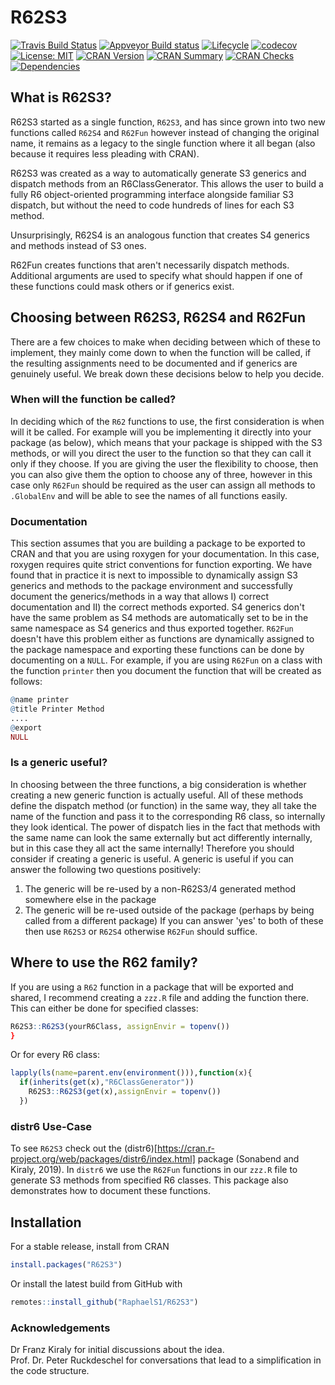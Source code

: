 # R62S3

[![Travis Build Status](https://travis-ci.com/RaphaelS1/R62S3.svg?branch=master)](https://travis-ci.com/RaphaelS1/R62S3)
[![Appveyor Build status](https://ci.appveyor.com/api/projects/status/olstl9l368ofl5el?svg=true)](https://ci.appveyor.com/project/RaphaelS1/r62s3)
[![Lifecycle](https://img.shields.io/badge/lifecycle-stable-brightgreen.svg)](https://img.shields.io/badge/lifecycle-stable-brightgreen.svg)
[![codecov](https://codecov.io/gh/RaphaelS1/R62S3/branch/master/graph/badge.svg)](https://codecov.io/gh/RaphaelS1/R62S3/branch/master/graph/badge.svg)
[![License: MIT](https://img.shields.io/badge/License-MIT-yellow.svg)](https://opensource.org/licenses/MIT)
[![CRAN Version](http://www.r-pkg.org/badges/version-ago/R62S3)](http://www.r-pkg.org/badges/version/R62S3)
[![CRAN Summary](http://cranlogs.r-pkg.org/badges/grand-total/R62S3)](http://cranlogs.r-pkg.org/badges/grand-total/R62S3)
[![CRAN Checks](https://cranchecks.info/badges/summary/R62S3)](https://cran.r-project.org/web/checks/check_results_R62S3.html)
[![Dependencies](https://tinyverse.netlify.com/badge/R62S3)](https://CRAN.R-project.org/package=R62S3)

## What is R62S3?

R62S3 started as a single function, `R62S3`, and has since grown into two new functions called `R62S4` and `R62Fun` however instead of changing the original name, it remains as a legacy to the single function where it all began (also because it requires less pleading with CRAN).

R62S3 was created as a way to automatically generate S3 generics and dispatch methods from an R6ClassGenerator. This allows the user to build a fully R6 object-oriented programming interface alongside familiar S3 dispatch, but without the need to code hundreds of lines for each S3 method.

Unsurprisingly, R62S4 is an analogous function that creates S4 generics and methods instead of S3 ones.

R62Fun creates functions that aren't necessarily dispatch methods. Additional arguments are used to specify what should happen if one of these functions could mask others or if generics exist.

## Choosing between R62S3, R62S4 and R62Fun

There are a few choices to make when deciding between which of these to implement, they mainly come down to when the function will be called, if the resulting assignments need to be documented and if generics are genuinely useful. We break down these decisions below to help you decide.

### When will the function be called?

In deciding which of the `R62` functions to use, the first consideration is when will it be called. For example will you be implementing it directly into your package (as below), which means that your package is shipped with the S3 methods, or will you direct the user to the function so that they can call it only if they choose. If you are giving the user the flexibility to choose, then you can also give them the option to choose any of three, however in this case only `R62Fun` should be required as the user can assign all methods to `.GlobalEnv` and will be able to see the names of all functions easily.

### Documentation

This section assumes that you are building a package to be exported to CRAN and that you are using roxygen for your documentation. In this case, roxygen requires quite strict conventions for function exporting. We have found that in practice it is next to impossible to dynamically assign S3 generics and methods to the package environment and successfully document the generics/methods in a way that allows I) correct documentation and II) the correct methods exported. S4 generics don't have the same problem as S4 methods are automatically set to be in the same namespace as S4 generics and thus exported together. `R62Fun` doesn't have this problem either as functions are dynamically assigned to the package namespace and exporting these functions can be done by documenting on a `NULL`. For example, if you are using `R62Fun` on a class with the function `printer` then you document the function that will be created as follows:

````R
@name printer
@title Printer Method
....
@export
NULL
````

### Is a generic useful?

In choosing between the three functions, a big consideration is whether creating a new generic function is actually useful. All of these methods define the dispatch method (or function) in the same way, they all take the name of the function and pass it to the corresponding R6 class, so internally they look identical. The power of dispatch lies in the fact that methods with the same name can look the same externally but act differently internally, but in this case they all act the same internally! Therefore you should consider if creating a generic is useful. A generic is useful if you can answer the following two questions positively:
1. The generic will be re-used by a non-R62S3/4 generated method somewhere else in the package
1. The generic will be re-used outside of the package (perhaps by being called from a different package)
If you can answer 'yes' to both of these then use `R62S3` or `R62S4` otherwise `R62Fun` should suffice.

## Where to use the R62 family?

If you are using a `R62` function in a package that will be exported and shared, I recommend creating a `zzz.R` file and adding the function there. This can either be done for specified classes:
````R
R62S3::R62S3(yourR6Class, assignEnvir = topenv())
}
````

Or for every R6 class:

````R
lapply(ls(name=parent.env(environment())),function(x){
  if(inherits(get(x),"R6ClassGenerator"))
    R62S3::R62S3(get(x),assignEnvir = topenv())
  })
````

### distr6 Use-Case

To see `R62S3` check out the (distr6)[https://cran.r-project.org/web/packages/distr6/index.html] package (Sonabend and Kiraly, 2019). In `distr6` we use the `R62Fun` functions in our `zzz.R` file to generate S3 methods from specified R6 classes. This package also demonstrates how to document these functions.

## Installation

For a stable release, install from CRAN
````R
install.packages("R62S3")
````

Or install the latest build from GitHub with

````R
remotes::install_github("RaphaelS1/R62S3")
````

### Acknowledgements
Dr Franz Kiraly for initial discussions about the idea. <br>
Prof. Dr. Peter Ruckdeschel for conversations that lead to a simplification in the code structure.
